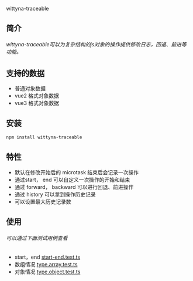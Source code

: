 wittyna-traceable
## 简介
###### wittyna-traceable可以为复杂结构的js对象的操作提供修改日志，回退、前进等功能。

## 支持的数据
* 普通对象数据
* vue2 格式对象数据
* vue3 格式对象数据

## 安装
```bash
npm install wittyna-traceable
```
## 特性
* 默认在修改开始后的 microtask 结束后会记录一次操作
* 通过start， end 可以自定义一次操作的开始和结束
* 通过 forward， backward 可以进行回退、前进操作
* 通过 history 可以拿到操作历史记录
* 可以设置最大历史记录数

## 使用
###### 可以通过下面测试用例查看
* start，end
[start-end.test.ts](test%2Fstart-end.test.ts)
* 数组情况
[type.array.test.ts](test%2Ftype.array.test.ts)
* 对象情况
[type.object.test.ts](test%2Ftype.object.test.ts)






